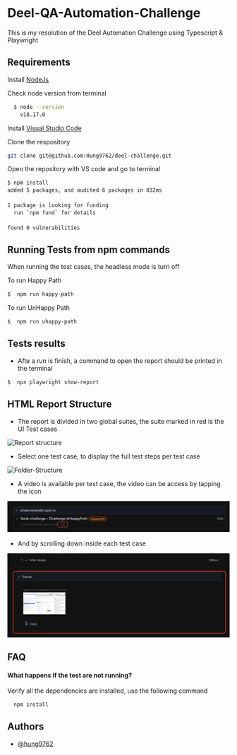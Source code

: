 # Deel-QA-Automation-Challenge

This is my resolution of the Deel Automation Challenge using Typescript & Playwright

## Requirements

Install [NodeJs](https://nodejs.org/en)

Check node version from terminal

```bash
  $ node --version
    v18.17.0
```

Install [Visual Studio Code](https://code.visualstudio.com/)

Clone the respository

```sh
git clone git@github.com:Hung9762/deel-challenge.git
```

Open the repository with VS code and go to terminal

```sh
$ npm install
added 5 packages, and audited 6 packages in 832ms

1 package is looking for funding
  run `npm fund` for details

found 0 vulnerabilities
```

## Running Tests from npm commands

When running the test cases, the headless mode is turn off

To run Happy Path

```bash
$  npm run happy-path
```

To run UnHappy Path

```bash
$  npm run uhappy-path
```

## Tests results

- Afte a run is finish, a command to open the report should be printed in the terminal

```bash
$  npx playwright show-report
```

## HTML Report Structure

- The report is divided in two global suites, the suite marked in red is the UI Test cases

![Report structure](imgs/ui_test.png)

- Select one test case, to display the full test steps per test case

![Folder-Structure](imgs/test_steps.png)

- A video is available per test case, the video can be access by tapping the icon

![Folder-Structure](imgs/trace.png)

- And by scrolling down inside each test case

![Folder-Structure](imgs/full_trace.png)

## FAQ

#### What happens if the test are not running?

Verify all the dependencies are installed, use the following command

```bash
  npm install
```

## Authors

- [@hung9762](https://github.com/Hung9762)
